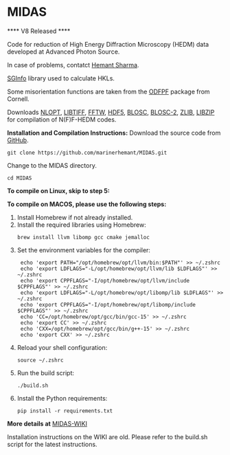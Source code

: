 # MIDAS

**** V8 Released ****


Code for reduction of High Energy Diffraction Microscopy (HEDM) data developed at Advanced Photon Source.

In case of problems, contatct [Hemant Sharma](mailto:hsharma@anl.gov?subject=[MIDAS]%20From%20Github).

[SGInfo](http://cci.lbl.gov/sginfo/) library used to calculate HKLs.

Some misorientation functions are taken from the [ODFPF](https://anisotropy.mae.cornell.edu/onr/Matlab/matlab-functions.html) package from Cornell.

Downloads [NLOPT](https://nlopt.readthedocs.io/en/latest/), [LIBTIFF](http://www.libtiff.org/), [FFTW](http://www.fftw.org/), [HDF5](https://www.hdfgroup.org/solutions/hdf5/), [BLOSC](https://github.com/Blosc/c-blosc), [BLOSC-2](https://github.com/Blosc/c-blosc2), [ZLIB](https://zlib.net/), [LIBZIP](https://libzip.org/) for compilation of N(F)F-HEDM codes.


**Installation and Compilation Instructions:**
Download the source code from [GitHub](https://github.com/marinerhemant/MIDAS).

`
git clone https://github.com/marinerhemant/MIDAS.git
`

Change to the MIDAS directory.

`cd MIDAS
`

**To compile on Linux, skip to step 5:**

**To compile on MACOS, please use the following steps:**

1. Install Homebrew if not already installed.
2. Install the required libraries using Homebrew:
   ```
   brew install llvm libomp gcc cmake jemalloc
   ```
3. Set the environment variables for the compiler:
   ```
    echo 'export PATH="/opt/homebrew/opt/llvm/bin:$PATH"' >> ~/.zshrc
    echo 'export LDFLAGS="-L/opt/homebrew/opt/llvm/lib $LDFLAGS"' >> ~/.zshrc
    echo 'export CPPFLAGS="-I/opt/homebrew/opt/llvm/include $CPPFLAGS"' >> ~/.zshrc
    echo 'export LDFLAGS="-L/opt/homebrew/opt/libomp/lib $LDFLAGS"' >> ~/.zshrc
    echo 'export CPPFLAGS="-I/opt/homebrew/opt/libomp/include $CPPFLAGS"' >> ~/.zshrc
    echo 'CC=/opt/homebrew/opt/gcc/bin/gcc-15' >> ~/.zshrc
    echo 'export CC' >> ~/.zshrc
    echo 'CXX=/opt/homebrew/opt/gcc/bin/g++-15' >> ~/.zshrc
    echo 'export CXX' >> ~/.zshrc
   ```
4. Reload your shell configuration:
   ```
   source ~/.zshrc
   ```
5. Run the build script:
   ```
   ./build.sh
   ```
6. Install the Python requirements:
   ```
   pip install -r requirements.txt
   ```

**More details at** [MIDAS-WIKI](https://github.com/marinerhemant/MIDAS/wiki) 

Installation instructions on the WIKI are old. Please refer to the build.sh script for the latest instructions.
